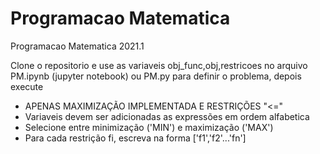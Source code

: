 # Programacao Matematica
Programacao Matematica 2021.1

Clone o repositorio e use as variaveis obj_func,obj,restricoes no arquivo PM.ipynb (jupyter notebook) ou PM.py para definir o problema, depois execute
* APENAS MAXIMIZAÇÃO IMPLEMENTADA E RESTRIÇÕES "<="
* Variaveis devem ser adicionadas as expressões em ordem alfabetica
* Selecione entre minimização ('MIN') e maximização ('MAX')
* Para cada restrição fi, escreva na forma ['f1','f2'...'fn']
